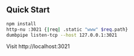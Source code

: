 ## Quick Start

```bash
npm install
http-nu :3021 {|req| .static "www" $req.path}
dumbpipe listen-tcp --host 127.0.0.1:3021
```

Visit http://localhost:3021
